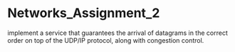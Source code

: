 Networks_Assignment_2
=====================

implement a service that guarantees the arrival of datagrams in the correct order on top of the UDP/IP protocol, along with congestion control.
